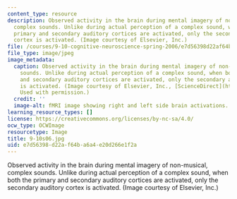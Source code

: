 ```yaml
---
content_type: resource
description: Observed activity in the brain during mental imagery of non-musical,
  complex sounds. Unlike during actual perception of a complex sound, when both the
  primary and secondary auditory cortices are activated, only the secondary auditory
  cortex is activated. (Image courtesy of Elsevier, Inc.)
file: /courses/9-10-cognitive-neuroscience-spring-2006/e7d56398d22af64ba6a4e20d266e1f2a_9-10s06.jpg
file_type: image/jpeg
image_metadata:
  caption: Observed activity in the brain during mental imagery of non-musical, complex
    sounds. Unlike during actual perception of a complex sound, when both the primary
    and secondary auditory cortices are activated, only the secondary auditory cortex
    is activated. (Image courtesy of Elsevier, Inc., [ScienceDirect](http://www.sciencedirect.com/).
    Used with permission.)
  credit: ''
  image-alt: fMRI image showing right and left side brain activations.
learning_resource_types: []
license: https://creativecommons.org/licenses/by-nc-sa/4.0/
ocw_type: OCWImage
resourcetype: Image
title: 9-10s06.jpg
uid: e7d56398-d22a-f64b-a6a4-e20d266e1f2a
---
```

Observed activity in the brain during mental imagery of non-musical, complex sounds. Unlike during actual perception of a complex sound, when both the primary and secondary auditory cortices are activated, only the secondary auditory cortex is activated. (Image courtesy of Elsevier, Inc.)